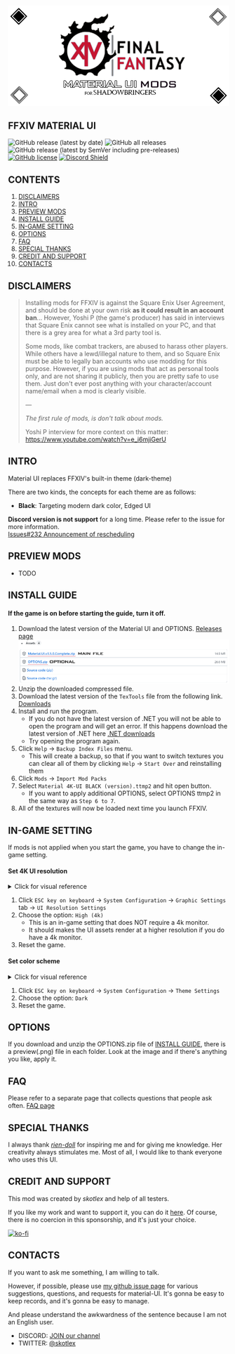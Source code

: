 ![logo](ModPacks/Resources/Preview/github_logo_new.png)

## FFXIV MATERIAL UI
![GitHub release (latest by date)](https://img.shields.io/github/v/release/skotlex/ffxiv-material-ui) ![GitHub all releases](https://img.shields.io/github/downloads/skotlex/ffxiv-material-ui/total) ![GitHub release (latest by SemVer including pre-releases)](https://img.shields.io/github/downloads-pre/skotlex/ffxiv-material-ui/latest/total) [![GitHub license](https://img.shields.io/github/license/skotlex/ffxiv-material-ui)](https://github.com/skotlex/ffxiv-material-ui/blob/master/LICENSE) [![Discord Shield](https://discordapp.com/api/guilds/838030043518599228/widget.png?style=shield)](https://discord.gg/T5sWUpgNPD)

## CONTENTS
1. [DISCLAIMERS](#disclaimers)
2. [INTRO](#intro)
3. [PREVIEW MODS](#preview-mods)
4. [INSTALL GUIDE](#install-guide)
5. [IN-GAME SETTING](#in-game-setting)
6. [OPTIONS](#options)
7. [FAQ](#faq)
8. [SPECIAL THANKS](#special-thanks)
9. [CREDIT AND SUPPORT](#credit-and-support)
10. [CONTACTS](#contacts)

## DISCLAIMERS
>Installing mods for FFXIV is against the Square Enix User Agreement, and should be done at your own risk __as it could result in an account ban__... However, Yoshi P (the game's producer) has said in interviews that Square Enix cannot see what is installed on your PC, and that there is a grey area for what a 3rd party tool is.
>
>Some mods, like combat trackers, are abused to harass other players. While others have a lewd/illegal nature to them, and so Square Enix must be able to legally ban accounts who use modding for this purpose. However, if you are using mods that act as personal tools only, and are not sharing it publicly, then you are pretty safe to use them. Just don't ever post anything with your character/account name/email when a mod is clearly visible.
>
>—
>
><i>The first rule of mods, is don't talk about mods.</i>
>
>Yoshi P interview for more context on this matter: https://www.youtube.com/watch?v=e_i6mjiGerU

## INTRO
Material UI replaces FFXIV's built-in theme (dark-theme)

There are two kinds, the concepts for each theme are as follows:

* **Black**: Targeting modern dark color, Edged UI

**Discord version is not support** for a long time. Please refer to the issue for more information.\
[Issues#232 Announcement of rescheduling](https://github.com/skotlex/ffxiv-material-ui/issues/232)

## PREVIEW MODS
- TODO

## INSTALL GUIDE
#### If the game is on before starting the guide, turn it off.
1. Download the latest version of the Material UI and OPTIONS. [Releases page](https://github.com/skotlex/ffxiv-material-ui/releases)
![down_cnts](ModPacks/Resources/Preview/down_cnts.png)
2. Unzip the downloaded compressed file.
3. Download the latest version of the `TexTools` file from the following link. [Downloads](https://github.com/TexTools/FFXIV_TexTools_UI/releases/latest/download/Install_TexTools.exe)
4. Install and run the program.
    - If you do not have the latest version of .NET you will not be able to open the program and will get an error. If this happens download the latest version of .NET here  [.NET downloads](https://dotnet.microsoft.com/download/dotnet/5.0/runtime)
    - Try opening the program again.
5. Click `Help` → `Backup Index Files` menu.
    - This will create a backup, so that if you want to switch textures you can clear all of them by clicking `Help` → `Start Over` and reinstalling them
6. Click `Mods` → `Import Mod Packs`
7. Select `Material 4K-UI BLACK (version).ttmp2` and hit open button.
    - If you want to apply additional OPTIONS, select OPTIONS ttmp2 in the same way as `Step 6 to 7`.
8. All of the textures will now be loaded next time you launch FFXIV.

## IN-GAME SETTING
If mods is not applied when you start the game, you have to change the in-game setting.
#### Set 4K UI resolution
<details>
<summary>Click for visual reference</summary>

![guide1](ModPacks/Resources/Preview/guide1.png)

</details>

1. Click `ESC key on keyboard` → `System Configuration` → `Graphic Settings` tab → `UI Resolution Settings`
2. Choose the option: `High (4k)`
    - This is an in-game setting that does NOT require a 4k monitor.
    - It should makes the UI assets render at a higher resolution if you do have a 4k monitor.
3. Reset the game.
#### Set color scheme
<details>
<summary>Click for visual reference</summary>

![guide2](ModPacks/Resources/Preview/guide2.png)

</details>

1. Click `ESC key on keyboard` → `System Configuration` → `Theme Settings`
2. Choose the option: `Dark`
3. Reset the game.

## OPTIONS
If you download and unzip the OPTIONS.zip file of [INSTALL GUIDE](#install-guide), there is a preview(.png) file in each folder. Look at the image and if there's anything you like, apply it.

## FAQ
Please refer to a separate page that collects questions that people ask often. [FAQ page](FAQ.md)

## SPECIAL THANKS
I always thank [*rien-doll*](https://github.com/rien-doll/minimal-ui) for inspiring me and for giving me knowledge. Her creativity always stimulates me. Most of all, I would like to thank everyone who uses this UI.

## CREDIT AND SUPPORT
This mod was created by *skotlex* and help of all testers.

If you like my work and want to support it, you can do it [here](https://ko-fi.com/skotlex). Of course, there is no coercion in this sponsorship, and it's just your choice.

[![ko-fi](https://www.ko-fi.com/img/githubbutton_sm.svg)](https://ko-fi.com/O4O8YTN7)

## CONTACTS

If you want to ask me something, I am willing to talk.

However, if possible, please use [my github issue page](https://github.com/skotlex/ffxiv-material-ui/issues) for various suggestions, questions, and requests for material-UI. It's gonna be easy to keep records, and it's gonna be easy to manage.

And please understand the awkwardness of the sentence because I am not an English user.

* DISCORD: [JOIN our channel](https://discord.gg/T5sWUpgNPD)
* TWITTER: [@skotlex](https://twitter.com/skotlex)
